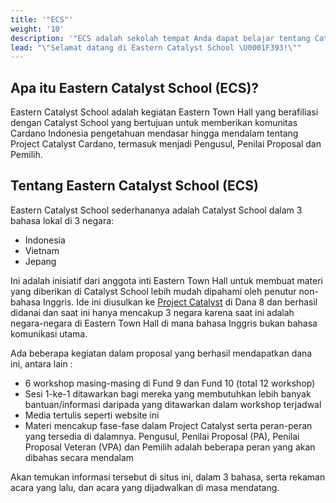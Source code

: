 ```yaml
---
title: '"ECS"'
weight: '10'
description: '"ECS adalah sekolah tempat Anda dapat belajar tentang Cataslyt dalam bahasa Belahan Bumi Timur dalam format workshop"'
lead: "\"Selamat datang di Eastern Catalyst School \U0001F393!\""
---
```


## Apa itu Eastern Catalyst School (ECS)?

Eastern Catalyst School adalah kegiatan Eastern Town Hall yang berafiliasi dengan Catalyst School yang bertujuan untuk memberikan komunitas Cardano Indonesia pengetahuan mendasar hingga mendalam tentang Project Catalyst Cardano, termasuk menjadi Pengusul, Penilai Proposal dan Pemilih.

## Tentang Eastern Catalyst School (ECS)

Eastern Catalyst School sederhananya adalah Catalyst School dalam 3 bahasa lokal di 3 negara:

- Indonesia
- Vietnam
- Jepang

Ini adalah inisiatif dari anggota inti Eastern Town Hall untuk membuat materi yang diberikan di Catalyst School lebih mudah dipahami oleh penutur non-bahasa Inggris. Ide ini diusulkan ke [Project Catalyst](https://cardano.ideascale.com/c/idea/405311) di Dana 8 dan berhasil didanai dan saat ini hanya mencakup 3 negara karena saat ini adalah negara-negara di Eastern Town Hall di mana bahasa Inggris bukan bahasa komunikasi utama.

Ada beberapa kegiatan dalam proposal yang berhasil mendapatkan dana ini, antara lain :

- 6 workshop masing-masing di Fund 9 dan Fund 10 (total 12 workshop)
- Sesi 1-ke-1 ditawarkan bagi mereka yang membutuhkan lebih banyak bantuan/informasi daripada yang ditawarkan dalam workshop terjadwal
- Media tertulis seperti website ini
- Materi mencakup fase-fase dalam Project Catalyst serta peran-peran yang tersedia di dalamnya. Pengusul, Penilai Proposal (PA), Penilai Proposal Veteran (VPA) dan Pemilih adalah beberapa peran yang akan dibahas secara mendalam

Akan temukan informasi tersebut di situs ini, dalam 3 bahasa, serta rekaman acara yang lalu, dan acara yang dijadwalkan di masa mendatang.
